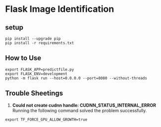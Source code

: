 # Flask Image Identification

## setup

```#bin/bash
pip install --upgrade pip
pip install -r requirements.txt
```

## How to Use

```#bin/bash
export FLASK_APP=predictfile.py
export FLASK_ENV=development
python -m flask run --host=0.0.0.0 --port=8080 --without-threads
```

## Trouble Sheetings

1. **Could not create cudnn handle: CUDNN_STATUS_INTERNAL_ERROR**
Running the following command solved the problem successfully.

```#bin/bash
export TF_FORCE_GPU_ALLOW_GROWTH=true
```
